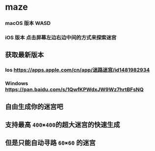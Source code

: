 # maze

### macOS 版本 WASD
### iOS 版本 点击屏幕左边右边中间的方式来探索迷宫

## 获取最新版本

### Ios <https://apps.apple.com/cn/app/迷路迷宫/id1481982934>
### Windows <https://pan.baidu.com/s/1QwfKPWdxJW9Wz7hrtBFsNQ>
## 自由生成你的迷宫吧

## 支持最高 `400✖️400`的超大迷宫的快速生成

## 但是只能自动寻路 `60✖️60` 的迷宫
